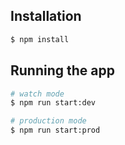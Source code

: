 
## Installation

```bash
$ npm install
```

## Running the app

```bash
# watch mode
$ npm run start:dev

# production mode
$ npm run start:prod
```
